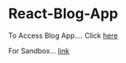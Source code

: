 # React-Blog-App

To Access Blog App.... Click <a href = "https://0zldu.csb.app/">here</a>

For Sandbox... <a href = "https://codesandbox.io/s/blog-app-in-react-with-bootstrap-and-fontawesome-crud-0zldu">link</a> 
